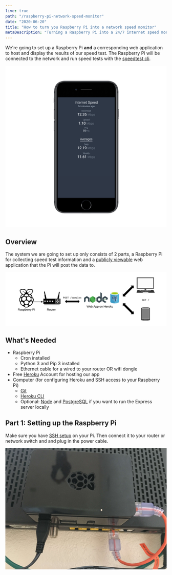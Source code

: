 ```yaml
---
live: true
path: "/raspberry-pi-network-speed-monitor"
date: "2020-06-20"
title: "How to turn you Raspberry Pi into a network speed monitor"
metaDescription: "Turning a Raspberry Pi into a 24/7 internet speed monitor with a public data dashboard that can be accessed from anywhere"
---
```


We're going to set up a Raspberry Pi **and** a corresponding web application to host and display the results of our speed test. The Raspberry Pi will be connected to the network and run speed tests with the [speedtest cli](https://www.speedtest.net/apps/cli).

![the internet speed data dashboard on as viewed on an iPhone](internet-speed-dashboard.png)

## Overview

The system we are going to set up only consists of 2 parts, a Raspberry Pi for collecting speed test information and a [publicly viewable](https://cabin-internet.herokuapp.com/) web application that the Pi will post the data to.

![diagram of setup for Raspberry Pi based internet speed monitoring](pi-speed-test-diagram.png)

## What's Needed

- Raspberry Pi
    - Cron installed
    - Python 3 and Pip 3 installed
    - Ethernet cable for a wired to your router OR wifi dongle
- Free [Heroku](https://www.heroku.com/) Account for hosting our app
- Computer (for configuring Heroku and SSH access to your Raspberry Pi)
    - [Git](https://www.atlassian.com/git/tutorials/install-git)
    - [Heroku CLI](https://devcenter.heroku.com/articles/heroku-cli)
    - Optional: [Node](https://nodejs.org/en/download/) and [PostgreSQL](https://www.postgresql.org/download/) if you want to run the Express server locally

## Part 1: Setting up the Raspberry Pi

Make sure you have [SSH setup](https://www.raspberrypi.org/documentation/remote-access/ssh/) on your Pi. Then connect it to your router or network switch and and plug in the power cable.

![Raspberry Pi attached to internet router](raspberry-pi-with-router.jpg)
    